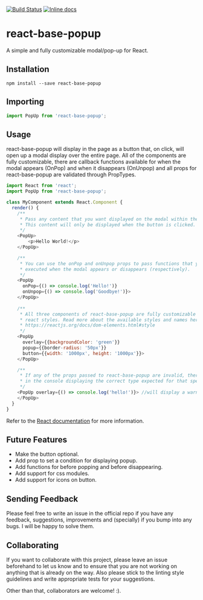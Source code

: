 [![Build Status](https://travis-ci.org/vidocco/react-popup.svg?branch=master)](https://travis-ci.org/vidocco/react-popup)
[![Inline docs](http://inch-ci.org/github/vidocco/react-popup.svg?branch=master)](http://inch-ci.org/github/vidocco/react-popup)

# react-base-popup

A simple and fully customizable modal/pop-up for React.

## Installation

```shell
npm install --save react-base-popup
```

## Importing

```js
import PopUp from 'react-base-popup';
```

## Usage

react-base-popup will display in the page as a button that, on click, will open up a modal display over the entire page. All of the components are fully customizable, there are callback functions available for when the modal appears (OnPop) and when it disappears (OnUnpop) and all props for react-base-popup are validated through PropTypes.

```js
import React from 'react';
import PopUp from 'react-base-popup';

class MyComponent extends React.Component {
  render() {
    /**
     * Pass any content that you want displayed on the modal within the two PopUp tags.
     * This content will only be displayed when the button is clicked.
     */
    <PopUp>
        <p>Hello World!</p>
    </PopUp>

    /**
     * You can use the onPop and onUnpop props to pass functions that you want to be
     * executed when the modal appears or disappears (respectively).
     */
    <PopUp
      onPop={() => console.log('Hello!')}
      onUnpop={() => console.log('Goodbye!')}>
    </PopUp>
    
    /**
     * All three components of react-base-popup are fully customizable with the standard
     * react styles. Read more about the available styles and names here: 
     * https://reactjs.org/docs/dom-elements.html#style
     */
    <PopUp
      overlay={{backgroundColor: 'green'}}
      popup={{border-radius: '50px'}}
      button={{width: '1000px', height: '1000px'}}>
    </PopUp>

    /**
     * If any of the props passed to react-base-popup are invalid, there will be a warning
     * in the console displaying the correct type expected for that specific prop.
     */
	<PopUp overlay={() => console.log('hello!')}> //will display a warning
    </PopUp>
  }
}
```

Refer to the [React documentation](https://facebook.github.io/react/docs/typechecking-with-proptypes.html) for more information.

## Future Features

- Make the button optional.
- Add prop to set a condition for displaying popup.
- Add functions for before popping and before disappearing.
- Add support for css modules.
- Add support for icons on button.

## Sending Feedback

Please feel free to write an issue in the official repo if you have any feedback, suggestions, improvements and (specially) if you bump into any bugs. I will be happy to solve them.

## Collaborating

If you want to collaborate with this project, please leave an issue beforehand to let us know and to ensure that you are not working on anything that is already on the way. Also please stick to the linting style guidelines and write appropriate tests for your suggestions.

Other than that, collaborators are welcome! :).